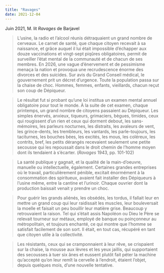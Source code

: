 ```yaml
---
title: "Ravages"
date: 2021-12-04
---
```


Juin 2021, M. lit *Ravages* de Barjavel 

>L’usine, la radio et l’alcool réunis détraquaient un grand nombre de cerveaux. Le carnet de santé, que chaque citoyen recevait à sa naissance, et grâce auquel il lui était impossible d’échapper aux douze vaccinations et vingt-sept piqûres obligatoires, permit de surveiller l’état mental de la communauté et de chacun de ses membres. En 2026, une vague d’énervement et de pessimisme menaça la nation et provoqua une recrudescence énorme des divorces et des suicides. Sur avis du Grand Conseil médical, le gouvernement prit un décret d’urgence. Toute la population passa sur la chaise de choc. Hommes, femmes, enfants, vieillards, chacun reçut son coup de Dépiqueur.

>Le résultat fut si probant qu’une loi institua un examen mental annuel obligatoire pour tout le monde. À la suite de cet examen, chaque printemps, un grand nombre de citoyens passaient au Dépiqueur. Les simples énervés, anxieux, tiqueurs, grimaciers, bègues, timides, ceux qui rougissent d’un rien et ceux qui dorment debout, les sans-mémoires, les parleurs nocturnes, les distraits, les avaleurs de vent, les grince-dents, les trembleurs, les vantards, les parle-toujours, les taciturnes, les bouches bées, les excités, les mous, les coléreux, les contrits, bref, les petits dérangés recevaient seulement une petite secousse qui les repoussait dans le droit chemin de l’homme moyen dont ils tendaient à s’écarter. (*Ravages* 1943, pp. 101-102)





>La santé publique y gagnait, et la qualité de la main-d’oeuvre, manuelle ou intellectuelle, également. Certaines grandes entreprises où le travail, particulièrement pénible, excitait énormément à la consommation des spiritueux, avaient fait installer des Dépiqueurs à l’usine même, entre la cantine et l’urinoir. Chaque ouvrier dont la production baissait venait y prendre un choc.

> Pour guérir les grands aliénés, les obsédés, les tordus, il fallait leur en mettre un grand coup qui leur raidissait les muscles, leur bouleversait la moelle et faisait un peu bouillir leur matière grise. Beaucoup y retrouvaient la raison. Tel qui s’était assis Napoléon ou Dieu le Père se relevait tourneur sur métaux, employé de banque ou poinçonneur au métropolitain, et toujours enchanté, ce qui montre que l’homme se satisfait facilement de son sort. Il était, en tout cas, récupéré en tant que citoyen utile à la collectivité.

>Les résistants, ceux qui se cramponnaient à leur rêve, se crispaient sur la chaise, la mousse aux lèvres et les yeux jaillis, qui supportaient des secousses à tuer six ânes et eussent plutôt fait péter la machine qu’accepté qu’on leur remît la cervelle à l’endroit, étaient l’objet, depuis quelques mois, d’une nouvelle tentative.